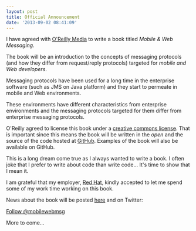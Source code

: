 ```yaml
---
layout: post
title: Official Announcement
date: '2013-09-02 08:41:09'
---
```


I have agreed with [O'Reilly Media][oreilly] to write a book titled _Mobile &amp; Web Messaging_.


The book will be an introduction to the concepts of messaging protocols (and how they differ from request/reply protocols) targeted for _mobile and Web developers_.

Messaging protocols have been used for a long time in the enterprise software (such as JMS on Java platform) and they start to permeate in mobile and Web environments.

These environments have different characteristics from enterprise environments and the messaging protocols targeted for them differ from enterprise messaging protocols.

O'Reilly agreed to license this book under a [creative commons license][commons]. That is important since this means the book will be written in the _open_ and the source of the code hosted at [GitHub][github]. Examples of the book will also be available on GitHub.

This is a long dream come true as I always wanted to write a book. I often joke that I prefer to write about code than  write code... It's time to show that I mean it.

I am grateful that my employer, [Red Hat][redhat], kindly accepted to let me spend some of my work time working on this book.

News about the book will be posted [here](.) and on Twitter:

<div>
<a href="https://twitter.com/mobilewebmsg" class="twitter-follow-button" data-show-count="false" data-size="large">Follow @mobilewebmsg</a>
<script>!function(d,s,id){var js,fjs=d.getElementsByTagName(s)[0],p=/^http:/.test(d.location)?'http':'https';if(!d.getElementById(id)){js=d.createElement(s);js.id=id;js.src=p+'://platform.twitter.com/widgets.js';fjs.parentNode.insertBefore(js,fjs);}}(document, 'script', 'twitter-wjs');</script>
</div>

More to come...

[commons]: http://creativecommons.org/licenses/by-nc-nd/3.0/us/deed.en_US
[oreilly]: http://oreilly.com
[redhat]: http://redhat.com
[github]: https://github.com/mobile-web-messaging/book/
